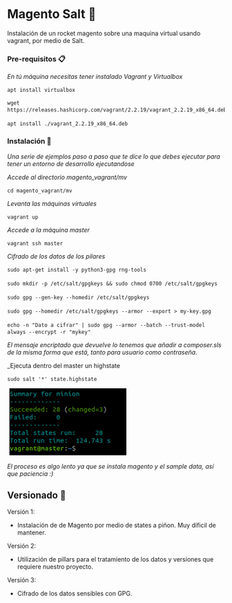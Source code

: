 # Magento Salt 🚀

Instalación de un rocket magento sobre una maquina virtual usando vagrant, por medio de Salt.

### Pre-requisitos 📋

_En tú máquina necesitas tener instalado Vagrant y Virtualbox_

```
apt install virtualbox
```

```
wget https://releases.hashicorp.com/vagrant/2.2.19/vagrant_2.2.19_x86_64.deb

apt install ./vagrant_2.2.19_x86_64.deb
```

### Instalación 🔧

_Una serie de ejemplos paso a paso que te dice lo que debes ejecutar para tener un entorno de desarrollo ejecutandose_

_Accede al directorio magento_vagrant/mv_

```
cd magento_vagrant/mv
```

_Levanta las máquinas virtuales_

```
vagrant up
```

_Accede a la máquina master_

```
vagrant ssh master
```

_Cifrado de los datos de los pilares_

```
sudo apt-get install -y python3-gpg rng-tools

sudo mkdir -p /etc/salt/gpgkeys && sudo chmod 0700 /etc/salt/gpgkeys

sudo gpg --gen-key --homedir /etc/salt/gpgkeys

sudo gpg --homedir /etc/salt/gpgkeys --armor --export > my-key.gpg

echo -n "Dato a cifrar" | sudo gpg --armor --batch --trust-model always --encrypt -r "mykey"

```

_El mensaje encriptado que devuelve lo tenemos que añadir a composer.sls de la misma forma que está, tanto para usuario como contraseña._

_Ejecuta dentro del master un highstate

```
sudo salt '*' state.highstate
```

![Resultado del highstate](https://raw.githubusercontent.com/jorosmayor/magento-salt/main/img/Captura%20desde%202023-01-09%2011-47-52.png)

_El proceso es algo lento ya que se instala magento y el sample data, así que paciencia :)_

## Versionado 📌

Versión 1:
- Instalación de de Magento por medio de states a piñon. Muy díficil de mantener.

Versión 2:
- Utilización de pillars para el tratamiento de los datos y versiones que requiere nuestro proyecto.

Versión 3:
- Cifrado de los datos sensibles con GPG.